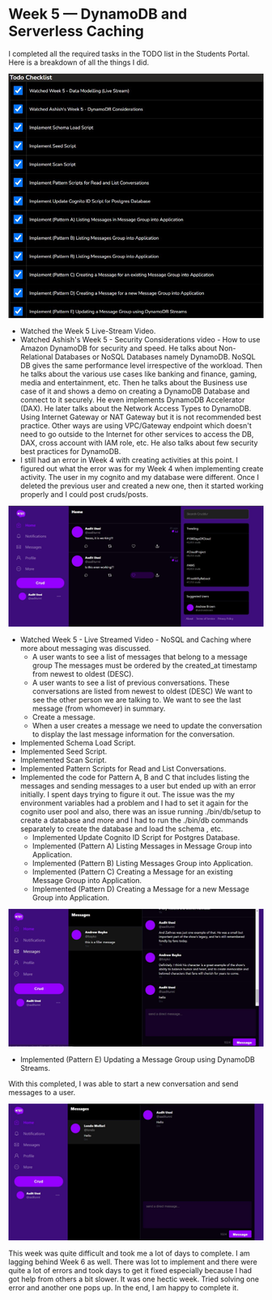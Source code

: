 # Week 5 — DynamoDB and Serverless Caching

I completed all the required tasks in the TODO list in the Students Portal. Here is a breakdown of all the things I did.

![Screenshot](https://github.com/aaditunni/aws-bootcamp-cruddur-2023/blob/main/journal/week5/todo.JPG)

- Watched the Week 5 Live-Stream Video.
- Watched Ashish's Week 5 - Security Considerations video - How to use Amazon DynamoDB for security and speed. He talks about Non-Relational Databases or NoSQL Databases namely DynamoDB. NoSQL DB gives the same performance level irrespective of the workload. Then he talks about the various use cases like banking and finance, gaming, media and entertainment, etc. Then he talks about the Business use case of it and shows a demo on creating a DynamoDB Database and connect to it securely. He even implements DynamoDB Accelerator (DAX). He later talks about the Network Access Types to DynamoDB. Using Internet Gateway or NAT Gateway but it is not recommended best practice. Other ways are using VPC/Gateway endpoint which doesn't need to go outside to the Internet for other services to access the DB, DAX, cross account with IAM role, etc. He also talks about few security best practices for DynamoDB.
- I still had an error in Week 4 with creating activities at this point. I figured out what the error was for my Week 4 when implementing create activity. The user in my cognito and my database were different. Once I deleted the previous user and created a new one, then it started working properly and I could post cruds/posts.

![Screenshot](https://github.com/aaditunni/aws-bootcamp-cruddur-2023/blob/main/journal/week5/abletocrud.JPG)

- Watched Week 5 - Live Streamed Video - NoSQL and Caching where more about messaging was discussed.
    - A user wants to see a list of messages that belong to a message group The messages must be ordered by the created_at timestamp from newest to oldest (DESC).
    - A user wants to see a list of previous conversations. These conversations are listed from newest to oldest (DESC) We want to see the other person we are talking to. We want to see the last message (from whomever) in summary.
    - Create a message.
    - When a user creates a message we need to update the conversation to display the last message information for the conversation.
- Implemented Schema Load Script.
- Implemented Seed Script.
- Implemented Scan Script.
- Implemented Pattern Scripts for Read and List Conversations.
- Implemented the code for Pattern A, B and C that includes listing the messages and sending messages to a user but ended up with an error initially. I spent days trying to figure it out. The issue was the my environment variables had a problem and I had to set it again for the cognito user pool and also, there was an issue running ./bin/db/setup to create a database and more and I had to run the ./bin/db commands separately to create the database and load the schema , etc.
    - Implemented Update Cognito ID Script for Postgres Database.
    - Implemented (Pattern A) Listing Messages in Message Group into Application.
    - Implemented (Pattern B) Listing Messages Group into Application.
    - Implemented (Pattern C) Creating a Message for an existing Message Group into Application.
    - Implemented (Pattern D) Creating a Message for a new Message Group into Application.

![Screenshot](https://github.com/aaditunni/aws-bootcamp-cruddur-2023/blob/main/journal/week5/messagemock.JPG)

- Implemented (Pattern E) Updating a Message Group using DynamoDB Streams. 

With this completed, I was able to start a new conversation and send messages to a user.

![Screenshot](https://github.com/aaditunni/aws-bootcamp-cruddur-2023/blob/main/journal/week5/newmessage.JPG)

This week was quite difficult and took me a lot of days to complete. I am lagging behind Week 6 as well. There was lot to implement and there were quite a lot of errors and took days to get it fixed especially because I had got help from others a bit slower. It was one hectic week. Tried solving one error and another one pops up. In the end, I am happy to complete it.
